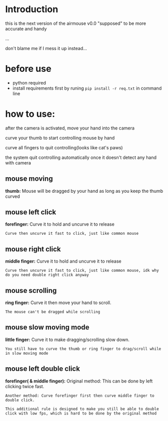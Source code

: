 # Introduction
this is the next version of the airmouse v0.0
"supposed" to be more accurate and handy

...

don't blame me if I mess it up instead...

# before use
- python required
- install requirements first by runing `pip install -r req.txt` in command line


# how to use:
    
after the camera is activated, move your hand into the camera

curve your thumb to start controlling mouse by hand

curve all fingers to quit controlling(looks like cat's paws)

the system quit controlling automatically once it doesn't detect any hand with camera

## mouse moving
**thumb:**
    Mouse will be dragged by your hand as long as you keep the thumb curved

## mouse left click 
**forefinger:**
    Curve it to hold and uncurve it to release

    Curve then uncurve it fast to click, just like common mouse
## mouse right click
**middle finger:**
    Curve it to hold and uncurve it to release

    Curve then uncurve it fast to click, just like common mouse, idk why do you need double right click anyway
## mouse scrolling
**ring finger:**
    Curve it then move your hand to scroll.

    The mouse can't be dragged while scrolling
## mouse slow moving mode
**little finger:**
    Curve it to make dragging/scrolling slow down.

    You still have to curve the thumb or ring finger to drag/scroll while in slow moving mode
## mouse left double click 
**forefinger( & middle finger):**
    Original method: This can be done by left clicking twice fast.

    Another method: Curve forefinger first then curve middle finger to double click.
        
`This additional rule is designed to make you still be able to double click with low fps, which is hard to be done by the original method`


